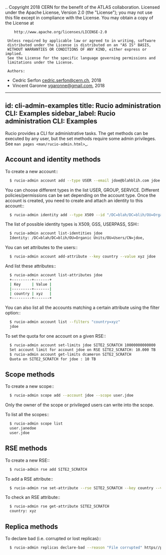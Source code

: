 ..  Copyright 2018 CERN for the benefit of the ATLAS collaboration.
    Licensed under the Apache License, Version 2.0 (the "License");
    you may not use this file except in compliance with the License.
    You may obtain a copy of the License at

        http://www.apache.org/licenses/LICENSE-2.0

     Unless required by applicable law or agreed to in writing, software
     distributed under the License is distributed on an "AS IS" BASIS,
     WITHOUT WARRANTIES OR CONDITIONS OF ANY KIND, either express or implied.
     See the License for the specific language governing permissions and
     limitations under the License.

     Authors:
   - Cedric Serfon <cedric.serfon@cern.ch>, 2018
   - Vincent Garonne <vgaronne@gmail.com>, 2018


---
id: cli-admin-examples
title: Rucio administration CLI: Examples
sidebar_label: Rucio administration CLI: Examples
---

Rucio provides a CLI for administrative tasks. The get methods can be executed by
any user, but the set methods require some admin privileges. See `man pages <man/rucio-admin.html>`_.

## Account and identity methods

To create a new account::

```bash
  $ rucio-admin account add --type USER --email jdoe@blahblih.com jdoe
```

You can choose different types in the list USER, GROUP, SERVICE. Different policies/permissions can be set depending on the account type.  Once the account is created, you need to create and attach an identity to this account::

```bash
  $ rucio-admin identity add --type X509 --id "/DC=blah/DC=blih/OU=Organic Units/OU=Users/CN=jdoe" --email jdoe@blahblih.com --account jdoe
```
The list of possible identity types is X509, GSS, USERPASS, SSH::

```bash
  $ rucio-admin account list-identities jdoe
  Identity: /DC=blah/DC=blih/OU=Organic Units/OU=Users/CN=jdoe,        type: X509
```

You can set attributes to the users::

```bash
  $ rucio-admin account add-attribute --key country --value xyz jdoe
```
And list these attributes::

```bash
  $ rucio-admin account list-attributes jdoe
  +---------+-------+
  | Key     | Value |
  |---------+-------|
  | country | xyz   |
  +---------+-------+
```

You can also list all the accounts matching a certain attribute using the filter option::
```bash
  $ rucio-admin account list --filters "country=xyz"
  jdoe
```

To set the quota for one account on a given RSE::

```bash
  $ rucio-admin account set-limits jdoe SITE2_SCRATCH 10000000000000
  Set account limit for account jdoe on RSE SITE2_SCRATCH: 10.000 TB
  $ rucio-admin account get-limits dcameron SITE2_SCRATCH
  Quota on SITE2_SCRATCH for jdoe : 10 TB
```

## Scope methods

To create a new scope::
```bash
  $ rucio-admin scope add --account jdoe --scope user.jdoe
```
Only the owner of the scope or privileged users can write into the scope.

To list all the scopes::
```bash
  $ rucio-admin scope list
  user.janedoe
  user.jdoe
```

## RSE methods

To create a new RSE::
```bash
  $ rucio-admin rse add SITE2_SCRATCH
```

To add a RSE attribute::
```bash
  $ rucio-admin rse set-attribute --rse SITE2_SCRATCH --key country --value xyz
```

To check an RSE attribute::
```bash
  $ rucio-admin rse get-attribute SITE2_SCRATCH
  country: xyz
```

## Replica methods

To declare bad (i.e. corrupted or lost replicas)::
```bash
  $ rucio-admin replicas declare-bad --reason "File corrupted" https//path/to/lost/file
```
